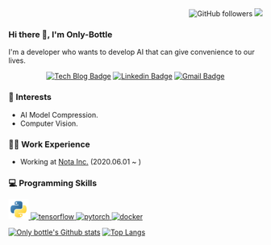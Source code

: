 <div align=right>

  <img alt="GitHub followers" src="https://img.shields.io/github/followers/Only-bottle?style=social">
  <a href="https://hits.seeyoufarm.com"><img src="https://hits.seeyoufarm.com/api/count/incr/badge.svg?url=https%3A%2F%2Fgithub.com%2FOnly-bottle&count_bg=%2361CCF5&title_bg=%23555555&icon=&icon_color=%23E7E7E7&title=hits&edge_flat=false"/></a>

</div>

### Hi there 👋, I'm Only-Bottle
I'm a developer who wants to develop AI that can give convenience to our lives.

<div align=center>
  
  [![Tech Blog Badge](http://img.shields.io/badge/-Tech%20blog-black?style=flat-square&logo=github&link=https://zzsza.github.io/)](https://Only-bottle.github.io/) 
  [![Linkedin Badge](https://img.shields.io/badge/-LinkedIn-blue?style=flat-square&logo=Linkedin&logoColor=white&link=https://www.linkedin.com/in/byeongman-lee-58930b162/)](https://www.linkedin.com/in/byeongman-lee-58930b162/) 
  [![Gmail Badge](https://img.shields.io/badge/-Gmail-d14836?style=flat-square&logo=Gmail&logoColor=white&link=mailto:ssey0921@gmail.com)](mailto:ssey0921@gmail.com)

</div>

### 🌟 Interests
- AI Model Compression.
- Computer Vision.

### 👨‍💻 Work Experience
- Working at [Nota Inc.](https://nota.ai) (2020.06.01 ~ )

### 💻 Programming Skills
<p align="left"> 
  <a href="https://www.python.org" target="_blank"> 
    <img src="https://raw.githubusercontent.com/devicons/devicon/master/icons/python/python-original.svg" alt="python" width="40" height="40"/> 
  </a> 
  <a href="https://www.tensorflow.org/" target="_blank"> 
    <img src="https://www.vectorlogo.zone/logos/tensorflow/tensorflow-icon.svg" alt="tensorflow" width="40" height="40"/> 
  </a> 
  <a href="https://pytorch.org/" target="_blank"> 
    <img src="https://www.vectorlogo.zone/logos/pytorch/pytorch-icon.svg" alt="pytorch" width="40" height="40"/> 
  </a> 
  <a href="https://www.docker.com/" target="_blank">
    <img src="https://subicura.com/assets/article_images/2017-01-19-docker-guide-for-beginners-1/docker-logo.png" alt="docker" width="40" height="40"/>
  </a>
</p>

[![Only bottle's Github stats](https://github-readme-stats.vercel.app/api?username=Only-bottle&count_private=true)](https://github.com/Only-bottle/github-readme-stats)
[![Top Langs](https://github-readme-stats.vercel.app/api/top-langs/?username=Only-bottle&layout=compact)](https://github.com/Only-bottle/github-readme-stats)
